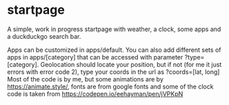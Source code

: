 # startpage
A simple, work in progress startpage with weather, a clock, some apps and a duckduckgo search bar.

Apps can be customized in apps/default. You can also add different sets of apps in apps/[category] that can be accessed with parameter ?type=[category].
Geolocation should locate your position, but if not (for me it just errors with error code 2), type your coords in the url as ?coords=[lat, long]
Most of the code is by me, but some animations are by https://animate.style/, fonts are from google fonts and some of the clock code is taken from https://codepen.io/eehayman/pen/jVPKpN
